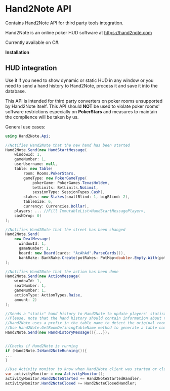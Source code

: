 # Hand2Note API

Contains Hand2Note API for third party tools integration.

Hand2Note is an online poker HUD software at https://hand2note.com

Currently available on C#.

**Installation**


## HUD integration

Use it if you need to show dynamic or static HUD in any window or you need to send a hand history to Hand2Note, process it and save it into the database.

This API is intended for third party converters on poker rooms unsupported by Hand2Note itself. This API should **NOT** be used to violate poker rooms' software restrictions especially on **PokerStars** and measures to maintain the complience will be taken by us.

General use cases:
```C#
using Hand2Note.Api;

//Notifies Hand2Note that the new hand has been started
Hand2Note.Send(new HandStartMessage(
    windowId: 1,
    gameNumber: 1,
    userUsername: null,
    table: new Table(
        room: Rooms.PokerStars,
        gameType: new PokerGameType(
            pokerGame: PokerGames.TexasHoldem,
            betLimits: BetLimits.NoLimit, 
            sessionType: SessionTypes.Cash),
        stakes: new Stakes(smallBlind: 1, bigBlind: 2),
        tableSize: 6,
        currency: Currencies.Dollar),
    players: ... //Fill ImmutableList<HandStartMessagePlayer>,
    cashDrop: 0)
);

//Notifies Hand2Note that the street has been changed
Hand2Note.Send( 
    new DealMessage(
      windowId: 1,
      gameNumber: 1,
      board: new Board(cards: "AcAhAd".ParseCards()),
      bankRake: BankRake.Create(potRakes: PotMap<double>.Empty.With(potNumber: 1, value: 0.1)));
);

//Notifies Hand2Note that the action has been done
Hand2Note.Send(new ActionMessage(
    windowId: 1,
    seatNumber: 1,
    gameNumber: 1,
    actionType: ActionTypes.Raise,
    amount: 2)
);

//Sends a "static" hand history to Hand2Note to update players' statistics.
//Please, note that the hand history should contain information about the original poker room it was played on. 
//Hand2Note uses a prefix in the table name to detect the original room.
//Use Hand2Note.GetRoomDefiningTableName method to generate a table name with a correspondent room prefix.
Hand2Note.Send(new HandHistoryMessage(){...});


//Checks if Hand2Note is running
if (Hand2Note.IsHand2NoteRunning()){
...
}

//Use Activity monitor to know when Hand2Note client was started or closed
var activityMonitor = new ActivityMonitor();
activityMonitor.Hand2NoteStarted += Hand2NoteStartedHandler;
activityMonitor.Hand2NoteClosed += Hand2NoteClosedHandler;
```

